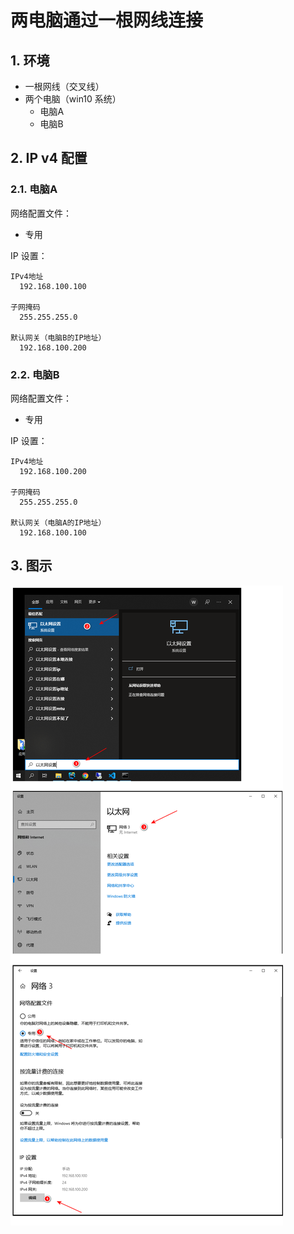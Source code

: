 # 两电脑通过一根网线连接

## 1. 环境

* 一根网线（交叉线）
* 两个电脑（win10 系统）
  * 电脑A
  * 电脑B

## 2. IP v4 配置

### 2.1. 电脑A

网络配置文件：

* 专用


IP 设置：

```text
IPv4地址
  192.168.100.100

子网掩码
  255.255.255.0

默认网关（电脑B的IP地址）
  192.168.100.200
```

### 2.2. 电脑B

网络配置文件：

* 专用


IP 设置：

```text
IPv4地址
  192.168.100.200

子网掩码
  255.255.255.0

默认网关（电脑A的IP地址）
  192.168.100.100
```

## 3. 图示

![win10_connect_two_computer.png](./images/win10_connect_two_computer.png)
